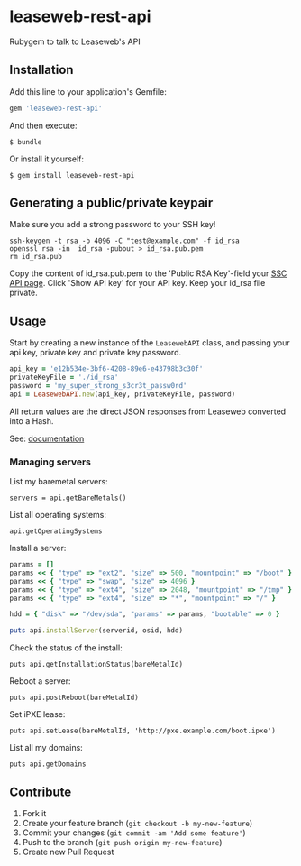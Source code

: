 leaseweb-rest-api
=====================

Rubygem to talk to Leaseweb's API

## Installation

Add this line to your application's Gemfile:

```ruby
gem 'leaseweb-rest-api'
```

And then execute:

```
$ bundle
```

Or install it yourself:

```
$ gem install leaseweb-rest-api
```

## Generating a public/private keypair

Make sure you add a strong password to your SSH key!

```
ssh-keygen -t rsa -b 4096 -C "test@example.com" -f id_rsa
openssl rsa -in  id_rsa -pubout > id_rsa.pub.pem
rm id_rsa.pub
```

Copy the content of id_rsa.pub.pem to the 'Public RSA Key'-field your [SSC API page](https://secure.leaseweb.nl/en/sscApi). Click 'Show API key' for your API key. Keep your id_rsa file private.

## Usage

Start by creating a new instance of the `LeasewebAPI` class, and passing your api key, private key and private key password.

```ruby
api_key = 'e12b534e-3bf6-4208-89e6-e43798b3c30f'
privateKeyFile = './id_rsa'
password = 'my_super_strong_s3cr3t_passw0rd'
api = LeasewebAPI.new(api_key, privateKeyFile, password)
```

All return values are the direct JSON responses from Leaseweb converted into a Hash.

See: [documentation](http://developer.leaseweb.com/docs/)

### Managing servers

List my baremetal servers:

```
servers = api.getBareMetals()
```

List all operating systems:

```
api.getOperatingSystems
```

Install a server:

```ruby
params = []
params << { "type" => "ext2", "size" => 500, "mountpoint" => "/boot" }
params << { "type" => "swap", "size" => 4096 }
params << { "type" => "ext4", "size" => 2048, "mountpoint" => "/tmp" }
params << { "type" => "ext4", "size" => "*", "mountpoint" => "/" }

hdd = { "disk" => "/dev/sda", "params" => params, "bootable" => 0 }

puts api.installServer(serverid, osid, hdd)
```

Check the status of the install:

```
puts api.getInstallationStatus(bareMetalId)
```

Reboot a server:

```
puts api.postReboot(bareMetalId)
```

Set iPXE lease:

```
puts api.setLease(bareMetalId, 'http://pxe.example.com/boot.ipxe')
```

List all my domains:

```
puts api.getDomains
```

## Contribute

1. Fork it
2. Create your feature branch (`git checkout -b my-new-feature`)
3. Commit your changes (`git commit -am 'Add some feature'`)
4. Push to the branch (`git push origin my-new-feature`)
5. Create new Pull Request
